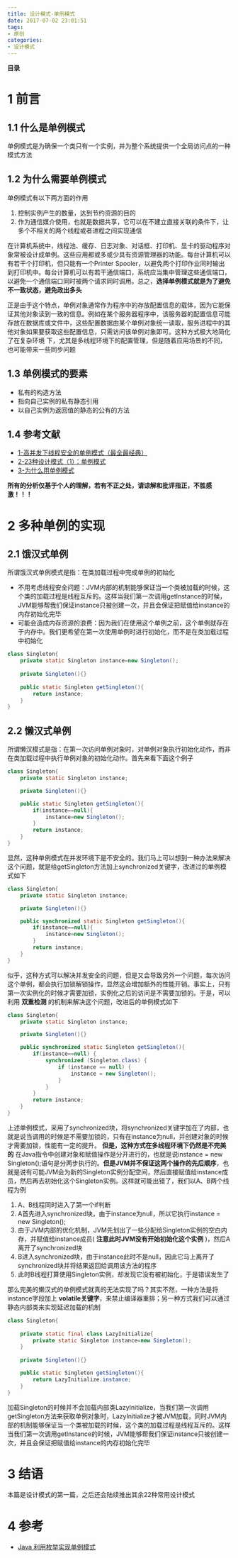 ```yaml
---
title: 设计模式-单例模式
date: 2017-07-02 23:01:51
tags: 
- 原创
categories: 
- 设计模式
---
```


__目录__

<!-- toc -->
<!--more-->

# 1 前言

## 1.1 什么是单例模式

单例模式是为确保一个类只有一个实例，并为整个系统提供一个全局访问点的一种模式方法

## 1.2 为什么需要单例模式

单例模式有以下两方面的作用

1. 控制实例产生的数量，达到节约资源的目的
2. 作为通信媒介使用，也就是数据共享，它可以在不建立直接关联的条件下，让多个不相关的两个线程或者进程之间实现通信

在计算机系统中，线程池、缓存、日志对象、对话框、打印机、显卡的驱动程序对象常被设计成单例。这些应用都或多或少具有资源管理器的功能。每台计算机可以有若干个打印机，但只能有一个Printer Spooler，以避免两个打印作业同时输出到打印机中。每台计算机可以有若干通信端口，系统应当集中管理这些通信端口，以避免一个通信端口同时被两个请求同时调用。总之，__选择单例模式就是为了避免不一致状态，避免政出多头__

正是由于这个特点，单例对象通常作为程序中的存放配置信息的载体，因为它能保证其他对象读到一致的信息。例如在某个服务器程序中，该服务器的配置信息可能存放在数据库或文件中，这些配置数据由某个单例对象统一读取，服务进程中的其他对象如果要获取这些配置信息，只需访问该单例对象即可。这种方式极大地简化了在复杂环境 下，尤其是多线程环境下的配置管理，但是随着应用场景的不同，也可能带来一些同步问题
    
## 1.3 单例模式的要素

* 私有的构造方法
* 指向自己实例的私有静态引用
* 以自己实例为返回值的静态的公有的方法

## 1.4 参考文献

* [1-高并发下线程安全的单例模式（最全最经典）](http://blog.csdn.net/cselmu9/article/details/51366946)
* [2-23种设计模式（1）：单例模式](http://blog.csdn.net/zhengzhb/article/details/7331369)
* [3-为什么用单例模式](http://blog.csdn.net/yn49782026/article/details/7732651)

__所有的分析仅基于个人的理解，若有不正之处，请谅解和批评指正，不胜感激！！！__

# 2 多种单例的实现

## 2.1 饿汉式单例

所谓饿汉式单例模式是指：在类加载过程中完成单例的初始化

* 不用考虑线程安全问题：JVM内部的机制能够保证当一个类被加载的时候，这个类的加载过程是线程互斥的。这样当我们第一次调用getInstance的时候，JVM能够帮我们保证instance只被创建一次，并且会保证把赋值给instance的内存初始化完毕
* 可能会造成内存资源的浪费：因为我们在使用这个单例之前，这个单例就存在于内存中。我们更希望在第一次使用单例时进行初始化，而不是在类加载过程中初始化
```Java
class Singleton{
    private static Singleton instance=new Singleton();
    
    private Singleton(){}
    
    public static Singleton getSingleton(){
        return instance;
    }
}
```

## 2.2 懒汉式单例

所谓懒汉模式是指：在第一次访问单例对象时，对单例对象执行初始化动作，而非在类加载过程中执行单例对象的初始化动作。首先来看下面这个例子
```Java
class Singleton{
    private static Singleton instance;

    private Singleton(){}

    public static Singleton getSingleton(){
        if(instance==null){
            instance=new Singleton();
        }
        return instance;
    }
}
```
显然，这种单例模式在并发环境下是不安全的。我们马上可以想到一种办法来解决这个问题，就是给getSingleton方法加上synchronized关键字，改进过的单例模式如下
```Java
class Singleton{
    private static Singleton instance;

    private Singleton(){}

    public synchronized static Singleton getSingleton(){
        if(instance==null){
            instance=new Singleton();
        }
        return instance;
    }
}
```
似乎，这种方式可以解决并发安全的问题，但是又会导致另外一个问题，每次访问这个单例，都会执行加锁解锁操作，显然这会增加额外的性能开销。事实上，只有第一次实例化的时候才需要加锁，实例化之后的访问是不需要加锁的。于是，可以利用 __双重检测__ 的机制来解决这个问题，改进后的单例模式如下
```Java
class Singleton{
    private static Singleton instance;

    private Singleton(){}

    public synchronized static Singleton getSingleton(){
        if(instance==null) {
            synchronized (Singleton.class) {
                if (instance == null) {
                    instance = new Singleton();
                }
            }
        }
        return instance;
    }
}
```
上述单例模式，采用了synchronized块，将synchronized关键字加在了内部，也就是说当调用的时候是不需要加锁的，只有在instance为null，并创建对象的时候才需要加锁，性能有一定的提升。 __但是，这种方式在多线程环境下仍然是不完美的__
在Java指令中创建对象和赋值操作是分开进行的，也就是说instance = new Singleton();语句是分两步执行的。__但是JVM并不保证这两个操作的先后顺序__，也就是说有可能JVM会为新的Singleton实例分配空间，然后直接赋值给instance成员，然后再去初始化这个Singleton实例。这样就可能出错了，我们以A、B两个线程为例

1. A、B线程同时进入了第一个if判断
2. A首先进入synchronized块，由于instance为null，所以它执行instance = new Singleton();
3. 由于JVM内部的优化机制，JVM先划出了一些分配给Singleton实例的空白内存，并赋值给instance成员( __注意此时JVM没有开始初始化这个实例__ )，然后A离开了synchronized块
4. B进入synchronized块，由于instance此时不是null，因此它马上离开了synchronized块并将结果返回给调用该方法的程序
5. 此时B线程打算使用Singleton实例，却发现它没有被初始化，于是错误发生了

那么完美的懒汉式的单例模式就真的无法实现了吗？其实不然，一种方法是将instance字段加上 __volatile关键字__，来禁止编译器重排；另一种方式我们可以通过静态内部类来实现延迟加载的机制
```Java
class Singleton{
    
    private static final class LazyInitialize{
        private static Singleton instance=new Singleton();
    }
    
    private Singleton(){}

    public static Singleton getSingleton(){
        return LazyInitialize.instance;
    }
}
```
加载Singleton的时候并不会加载内部类LazyInitialize，当我们第一次调用getSingleton方法来获取单例对象时，LazyInitialize才被JVM加载，同时JVM内部的机制能够保证当一个类被加载的时候，这个类的加载过程是线程互斥的。这样当我们第一次调用getInstance的时候，JVM能够帮我们保证instance只被创建一次，并且会保证把赋值给instance的内存初始化完毕

# 3 结语

本篇是设计模式的第一篇，之后还会陆续推出其余22种常用设计模式

# 4 参考

* [Java 利用枚举实现单例模式](http://blog.csdn.net/yy254117440/article/details/52305175)
